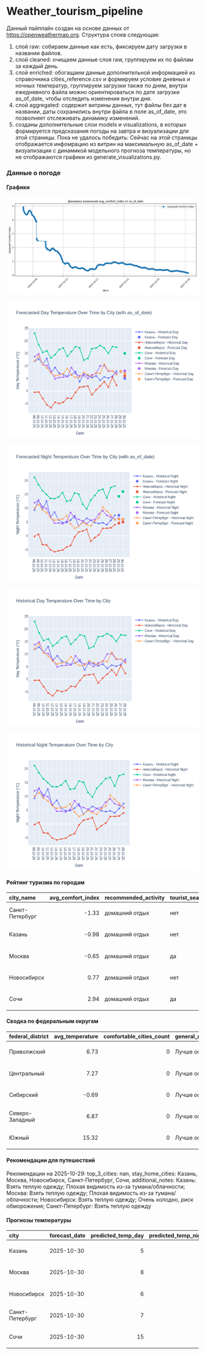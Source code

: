 # Weather_tourism_pipeline
Данный пайплайн создан на основе данных от https://openweathermap.org.
Структура слоев следующая:
  1) слой raw: 
  собираем данные как есть, фиксируем дату загрузки в названии файлов.
  2) слой cleaned:
  очищаем данные слоя raw, группируем их по файлам за каждый день.
  3) слой enriched:
  обогащаем данные дополнительной информацией из справочника cities_reference.csv и формируем условие дневных и ночных температур,
  группируем загрузки также по дням, внутри ежедневного файла можно ориентироваться по дате загрузки as_of_date, чтобы отследить изменения внутри дня.
  4) слой aggregated:
   содержит витрины данных, тут файлы без дат в названии, даты сохранились внутри файла в поле as_of_date, это позволняет отслеживать динамику изменений.
  6) созданы дополнительные слои models и visualizations, в которых формируется предсказания погоды на завтра и визуализации для этой страницы.
  Пока не удалось победить: Сейчас на этой страницы отображается инфомрацию из витрин на максимальную as_of_date + визуализации с динамикой модельного прогноза температуры, 
  но не отображаются графики из generate_visualizations.py.
<!-- WEATHER DATA START -->
### Данные о погоде

#### Графики
![Comfort Index Trend](data/visualizations/comfort_index_trend.png)

![Forecasted Day Temperature](data/visualizations/forecasted_day_temperature.png)

![Forecasted Night Temperature](data/visualizations/forecasted_night_temperature.png)

![Historical Day Temperature](data/visualizations/historical_day_temperature.png)

![Historical Night Temperature](data/visualizations/historical_night_temperature.png)

#### Рейтинг туризма по городам
| city_name       |   avg_comfort_index | recommended_activity   | tourist_season_match   | tourism_season   | tour_recommendation       | as_of_date          |
|:----------------|--------------------:|:-----------------------|:-----------------------|:-----------------|:--------------------------|:--------------------|
| Санкт-Петербург |               -1.33 | домашний отдых         | нет                    | Май-Сентябрь     | домашний отдых вне сезона | 2025-10-29 08:33:00 |
| Казань          |               -0.98 | домашний отдых         | нет                    | Май-Сентябрь     | домашний отдых вне сезона | 2025-10-29 08:33:00 |
| Москва          |               -0.65 | домашний отдых         | да                     | Круглогодично    | домашний отдых в сезон    | 2025-10-29 08:33:00 |
| Новосибирск     |                0.77 | домашний отдых         | нет                    | Июнь-Август      | домашний отдых вне сезона | 2025-10-29 08:33:00 |
| Сочи            |                2.94 | домашний отдых         | да                     | Май-Октябрь      | домашний отдых в сезон    | 2025-10-29 08:33:00 |

#### Сводка по федеральным округам
| federal_district   |   avg_temperature |   comfortable_cities_count | general_recommendation   | as_of_date          |
|:-------------------|------------------:|---------------------------:|:-------------------------|:--------------------|
| Приволжский        |              6.73 |                          0 | Лучше остаться дома      | 2025-10-29 08:33:00 |
| Центральный        |              7.27 |                          0 | Лучше остаться дома      | 2025-10-29 08:33:00 |
| Сибирский          |             -0.69 |                          0 | Лучше остаться дома      | 2025-10-29 08:33:00 |
| Северо-Западный    |              6.87 |                          0 | Лучше остаться дома      | 2025-10-29 08:33:00 |
| Южный              |             15.32 |                          0 | Лучше остаться дома      | 2025-10-29 08:33:00 |

#### Рекомендации для путешествий
Рекомендации на 2025-10-29: top_3_cities: nan, stay_home_cities: Казань, Москва, Новосибирск, Санкт-Петербург, Сочи, additional_notes: Казань: Взять теплую одежду; Плохая видимость из-за тумана/облачности; Москва: Взять теплую одежду; Плохая видимость из-за тумана/облачности; Новосибирск: Взять теплую одежду; Очень холодно, риск обморожения; Санкт-Петербург: Взять теплую одежду

#### Прогнозы температуры
| city            | forecast_date   |   predicted_temp_day |   predicted_temp_night | model_type       | as_of_date          |
|:----------------|:----------------|---------------------:|-----------------------:|:-----------------|:--------------------|
| Казань          | 2025-10-30      |                    5 |                      5 | LinearRegression | 2025-10-29 08:33:37 |
| Москва          | 2025-10-30      |                    8 |                      6 | LinearRegression | 2025-10-29 08:33:37 |
| Новосибирск     | 2025-10-30      |                    6 |                      5 | LinearRegression | 2025-10-29 08:33:37 |
| Санкт-Петербург | 2025-10-30      |                    7 |                      6 | LinearRegression | 2025-10-29 08:33:37 |
| Сочи            | 2025-10-30      |                   15 |                     16 | LinearRegression | 2025-10-29 08:33:37 |


<!-- WEATHER DATA END -->
